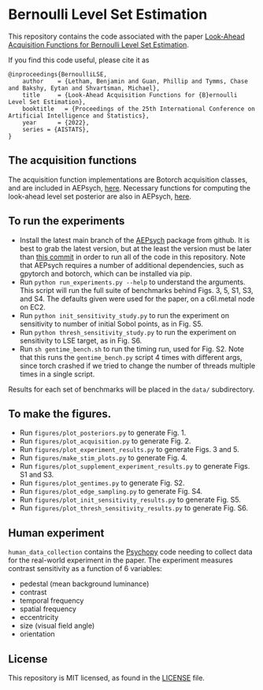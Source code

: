 # Bernoulli Level Set Estimation 

This repository contains the code associated with the paper [Look-Ahead Acquisition Functions for Bernoulli Level Set Estimation](https://research.facebook.com/file/328328082676090/Look-Ahead-Acquisition-Functions-for-Bernoulli-Level-Set-Estimation.pdf).

If you find this code useful, please cite it as

    @inproceedings{BernoulliLSE,
        author    = {Letham, Benjamin and Guan, Phillip and Tymms, Chase and Bakshy, Eytan and Shvartsman, Michael},        
        title     = {Look-Ahead Acquisition Functions for {B}ernoulli Level Set Estimation},
        booktitle   = {Proceedings of the 25th International Conference on Artificial Intelligence and Statistics},
        year      = {2022},
        series = {AISTATS},
    }

## The acquisition functions

The acquisition function implementations are Botorch acquisition classes, and are included in AEPsych, [here](https://github.com/facebookresearch/aepsych/blob/main/aepsych/acquisition/lookahead.py). Necessary functions for computing the look-ahead level set posterior are also in AEPsych, [here](https://github.com/facebookresearch/aepsych/blob/main/aepsych/acquisition/lookahead_utils.py).

## To run the experiments

- Install the latest main branch of the [AEPsych](https://github.com/facebookresearch/aepsych) package from github. It is best to grab the latest version, but at the least the version must be later than [this commit](https://github.com/facebookresearch/aepsych/commit/288b3265ddde3b864e5e369bee9eeff7c3204f76) in order to run all of the code in this repository. Note that AEPsych requires a number of additional dependencies, such as gpytorch and botorch, which can be installed via pip.
- Run `python run_experiments.py --help` to understand the arguments. This script will run the full suite of benchmarks behind Figs. 3, 5, S1, S3, and S4. The defaults given were used for the paper, on a c6l.metal node on EC2. 
- Run `python init_sensitivity_study.py` to run the experiment on sensitivity to number of initial Sobol points, as in Fig. S5.
- Run `python thresh_sensitivity_study.py` to run the experiment on sensitivity to LSE target, as in Fig. S6.
- Run `sh gentime_bench.sh` to run the timing run, used for Fig. S2. Note that this runs the `gentime_bench.py` script 4 times with different args, since torch crashed if we tried to change the number of threads multiple times in a single script. 

Results for each set of benchmarks will be placed in the `data/` subdirectory.

## To make the figures.

- Run `figures/plot_posteriors.py` to generate Fig. 1.
- Run `figures/plot_acquisition.py` to generate Fig. 2.
- Run `figures/plot_experiment_results.py` to generate Figs. 3 and 5.
- Run `figures/make_stim_plots.py` to generate Fig. 4. 
- Run `figures/plot_supplement_experiment_results.py` to generate Figs. S1 and S3.
- Run `figures/plot_gentimes.py` to generate Fig. S2.
- Run `figures/plot_edge_sampling.py` to generate Fig. S4.
- Run `figures/plot_init_sensitivity_results.py` to generate Fig. S5.
- Run `figures/plot_thresh_sensitivity_results.py` to generate Fig. S6.

## Human experiment

`human_data_collection` contains the [Psychopy](http://psychopy.org/) code needing to collect data for the real-world experiment in the paper. The experiment measures contrast sensitivity as a function of 6 variables: 

- pedestal (mean background luminance)
- contrast
- temporal frequency
- spatial frequency
- eccentricity
- size (visual field angle)
- orientation

## License
This repository is MIT licensed, as found in the [LICENSE](LICENSE) file.
